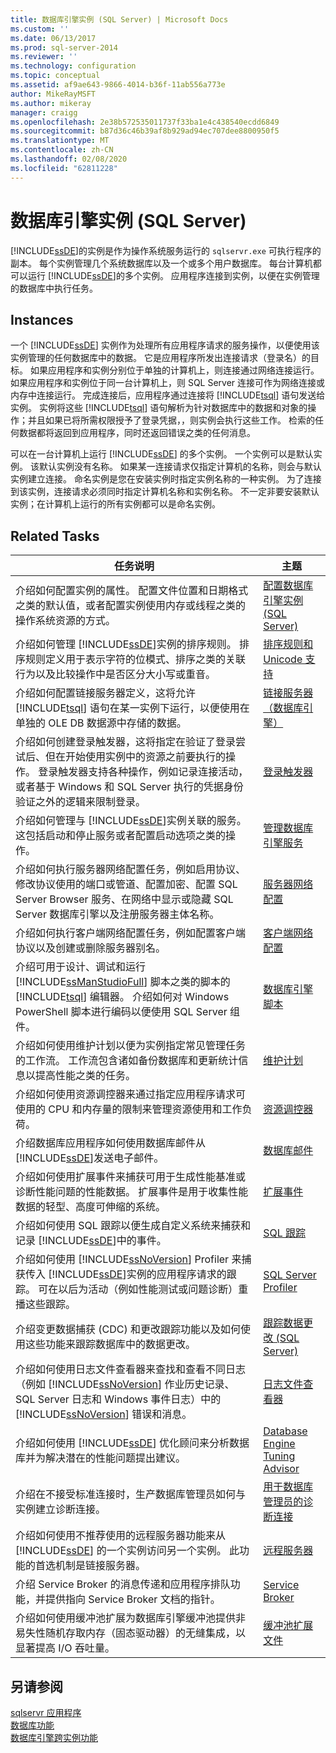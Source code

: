 ```yaml
---
title: 数据库引擎实例 (SQL Server) | Microsoft Docs
ms.custom: ''
ms.date: 06/13/2017
ms.prod: sql-server-2014
ms.reviewer: ''
ms.technology: configuration
ms.topic: conceptual
ms.assetid: af9ae643-9866-4014-b36f-11ab556a773e
author: MikeRayMSFT
ms.author: mikeray
manager: craigg
ms.openlocfilehash: 2e38b572535011737f33ba1e4c438540ecdd6849
ms.sourcegitcommit: b87d36c46b39af8b929ad94ec707dee8800950f5
ms.translationtype: MT
ms.contentlocale: zh-CN
ms.lasthandoff: 02/08/2020
ms.locfileid: "62811228"
---
```

# <a name="database-engine-instances-sql-server"></a>数据库引擎实例 (SQL Server)
  
  [!INCLUDE[ssDE](../../includes/ssde-md.md)]的实例是作为操作系统服务运行的 `sqlservr.exe` 可执行程序的副本。 每个实例管理几个系统数据库以及一个或多个用户数据库。 每台计算机都可以运行 [!INCLUDE[ssDE](../../includes/ssde-md.md)]的多个实例。 应用程序连接到实例，以便在实例管理的数据库中执行任务。  
  
## <a name="instances"></a>Instances  
 一个 [!INCLUDE[ssDE](../../includes/ssde-md.md)] 实例作为处理所有应用程序请求的服务操作，以便使用该实例管理的任何数据库中的数据。 它是应用程序所发出连接请求（登录名）的目标。 如果应用程序和实例分别位于单独的计算机上，则连接通过网络连接运行。 如果应用程序和实例位于同一台计算机上，则 SQL Server 连接可作为网络连接或内存中连接运行。 完成连接后，应用程序通过连接将 [!INCLUDE[tsql](../../includes/tsql-md.md)] 语句发送给实例。 实例将这些 [!INCLUDE[tsql](../../includes/tsql-md.md)] 语句解析为针对数据库中的数据和对象的操作；并且如果已将所需权限授予了登录凭据，，则实例会执行这些工作。 检索的任何数据都将返回到应用程序，同时还返回错误之类的任何消息。  
  
 可以在一台计算机上运行 [!INCLUDE[ssDE](../../includes/ssde-md.md)] 的多个实例。 一个实例可以是默认实例。 该默认实例没有名称。 如果某一连接请求仅指定计算机的名称，则会与默认实例建立连接。 命名实例是您在安装实例时指定实例名称的一种实例。 为了连接到该实例，连接请求必须同时指定计算机名称和实例名称。 不一定非要安装默认实例；在计算机上运行的所有实例都可以是命名实例。  
  
## <a name="related-tasks"></a>Related Tasks  
  
|任务说明|主题|  
|----------------------|-----------|  
|介绍如何配置实例的属性。 配置文件位置和日期格式之类的默认值，或者配置实例使用内存或线程之类的操作系统资源的方式。|[配置数据库引擎实例 (SQL Server)](database-engine-instances-sql-server.md)|  
|介绍如何管理 [!INCLUDE[ssDE](../../includes/ssde-md.md)]实例的排序规则。 排序规则定义用于表示字符的位模式、排序之类的关联行为以及比较操作中是否区分大小写或重音。|[排序规则和 Unicode 支持](../../relational-databases/collations/collation-and-unicode-support.md)|  
|介绍如何配置链接服务器定义，这将允许 [!INCLUDE[tsql](../../includes/tsql-md.md)] 语句在某一实例下运行，以便使用在单独的 OLE DB 数据源中存储的数据。|[链接服务器（数据库引擎）](../../relational-databases/linked-servers/linked-servers-database-engine.md)|  
|介绍如何创建登录触发器，这将指定在验证了登录尝试后、但在开始使用实例中的资源之前要执行的操作。 登录触发器支持各种操作，例如记录连接活动，或者基于 Windows 和 SQL Server 执行的凭据身份验证之外的逻辑来限制登录。|[登录触发器](../../relational-databases/triggers/logon-triggers.md)|  
|介绍如何管理与 [!INCLUDE[ssDE](../../includes/ssde-md.md)]实例关联的服务。 这包括启动和停止服务或者配置启动选项之类的操作。|[管理数据库引擎服务](manage-the-database-engine-services.md)|  
|介绍如何执行服务器网络配置任务，例如启用协议、修改协议使用的端口或管道、配置加密、配置 SQL Server Browser 服务、在网络中显示或隐藏 SQL Server 数据库引擎以及注册服务器主体名称。|[服务器网络配置](server-network-configuration.md)|  
|介绍如何执行客户端网络配置任务，例如配置客户端协议以及创建或删除服务器别名。|[客户端网络配置](client-network-configuration.md)|  
|介绍可用于设计、调试和运行 [!INCLUDE[ssManStudioFull](../../includes/ssmanstudiofull-md.md)] 脚本之类的脚本的 [!INCLUDE[tsql](../../includes/tsql-md.md)] 编辑器。 介绍如何对 Windows PowerShell 脚本进行编码以便使用 SQL Server 组件。|[数据库引擎脚本](../../relational-databases/scripting/database-engine-scripting.md)|  
|介绍如何使用维护计划以便为实例指定常见管理任务的工作流。 工作流包含诸如备份数据库和更新统计信息以提高性能之类的任务。|[维护计划](../../relational-databases/maintenance-plans/maintenance-plans.md)|  
|介绍如何使用资源调控器来通过指定应用程序请求可使用的 CPU 和内存量的限制来管理资源使用和工作负荷。|[资源调控器](../../relational-databases/resource-governor/resource-governor.md)|  
|介绍数据库应用程序如何使用数据库邮件从 [!INCLUDE[ssDE](../../includes/ssde-md.md)]发送电子邮件。|[数据库邮件](../../relational-databases/database-mail/database-mail.md)|  
|介绍如何使用扩展事件来捕获可用于生成性能基准或诊断性能问题的性能数据。 扩展事件是用于收集性能数据的轻型、高度可伸缩的系统。|[扩展事件](../../relational-databases/extended-events/extended-events.md)|  
|介绍如何使用 SQL 跟踪以便生成自定义系统来捕获和记录 [!INCLUDE[ssDE](../../includes/ssde-md.md)]中的事件。|[SQL 跟踪](../../relational-databases/sql-trace/sql-trace.md)|  
|介绍如何使用 [!INCLUDE[ssNoVersion](../../includes/ssnoversion-md.md)] Profiler 来捕获传入 [!INCLUDE[ssDE](../../includes/ssde-md.md)]实例的应用程序请求的跟踪。 可在以后为活动（例如性能测试或问题诊断）重播这些跟踪。|[SQL Server Profiler](../../tools/sql-server-profiler/sql-server-profiler.md)|  
|介绍变更数据捕获 (CDC) 和更改跟踪功能以及如何使用这些功能来跟踪数据库中的数据更改。|[跟踪数据更改 (SQL Server)](../../relational-databases/track-changes/track-data-changes-sql-server.md)|  
|介绍如何使用日志文件查看器来查找和查看不同日志（例如 [!INCLUDE[ssNoVersion](../../includes/ssnoversion-md.md)] 作业历史记录、SQL Server 日志和 Windows 事件日志）中的 [!INCLUDE[ssNoVersion](../../includes/ssnoversion-md.md)] 错误和消息。|[日志文件查看器](../../relational-databases/logs/log-file-viewer.md)|  
|介绍如何使用 [!INCLUDE[ssDE](../../includes/ssde-md.md)] 优化顾问来分析数据库并为解决潜在的性能问题提出建议。|[Database Engine Tuning Advisor](../../relational-databases/performance/database-engine-tuning-advisor.md)|  
|介绍在不接受标准连接时，生产数据库管理员如何与实例建立诊断连接。|[用于数据库管理员的诊断连接](diagnostic-connection-for-database-administrators.md)|  
|介绍如何使用不推荐使用的远程服务器功能来从 [!INCLUDE[ssDE](../../includes/ssde-md.md)] 的一个实例访问另一个实例。 此功能的首选机制是链接服务器。|[远程服务器](remote-servers.md)|  
|介绍 Service Broker 的消息传递和应用程序排队功能，并提供指向 Service Broker 文档的指针。|[Service Broker](sql-server-service-broker.md)|  
|介绍如何使用缓冲池扩展为数据库引擎缓冲池提供非易失性随机存取内存（固态驱动器）的无缝集成，以显著提高 I/O 吞吐量。|[缓冲池扩展文件](buffer-pool-extension.md)|  
  
## <a name="see-also"></a>另请参阅  
 [sqlservr 应用程序](../../tools/sqlservr-application.md)   
 [数据库功能](../../relational-databases/database-features.md)   
 [数据库引擎跨实例功能](../database-engine-cross-instance-features.md)  
  
  
